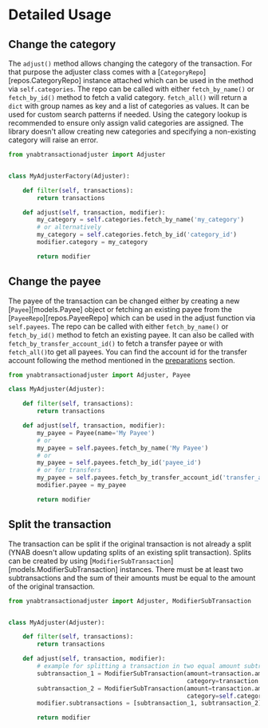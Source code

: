 # Detailed Usage
## Change the category
The `adjust()` method allows changing the category of the transaction. For that purpose the adjuster class comes with a 
[`CategoryRepo`][repos.CategoryRepo] instance attached which can be used in the method via `self.categories`. The repo 
can be called with either `fetch_by_name()` or `fetch_by_id()` method to fetch a valid category. `fetch_all()` will 
return a `dict` with group names as key and a list of categories as values. It can be used for custom search patterns 
if needed. Using the category lookup is recommended to ensure only assign valid categories are assigned. The library 
doesn't allow creating new categories and specifying a non-existing category will raise an error.

```py
from ynabtransactionadjuster import Adjuster


class MyAdjusterFactory(Adjuster):

	def filter(self, transactions):
		return transactions

	def adjust(self, transaction, modifier):
		my_category = self.categories.fetch_by_name('my_category')
		# or alternatively
		my_category = self.categories.fetch_by_id('category_id')
		modifier.category = my_category

		return modifier
```

## Change the payee
The payee of the transaction can be changed either by creating a new [`Payee`][models.Payee] object or fetching an
existing payee from the [`PayeeRepo`][repos.PayeeRepo] which can be used in the adjust function via `self.payees`. The 
repo can be called with either `fetch_by_name()` or `fetch_by_id()` method to fetch an existing payee. It can also be 
called with `fetch_by_transfer_account_id()` to fetch a transfer payee or with `fetch_all()`to get all payees. 
You can find the account id for the transfer account following the method mentioned in the [preparations](#preparations) section.

```py
from ynabtransactionadjuster import Adjuster, Payee

class MyAdjuster(Adjuster):

	def filter(self, transactions):
		return transactions

	def adjust(self, transaction, modifier):
		my_payee = Payee(name='My Payee')
		# or 
		my_payee = self.payees.fetch_by_name('My Payee')
		# or 
		my_payee = self.payees.fetch_by_id('payee_id')
		# or for transfers
		my_payee = self.payees.fetch_by_transfer_account_id('transfer_account_id')
		modifier.payee = my_payee

		return modifier
```

## Split the transaction
The transaction can be split if the original transaction is not already a split (YNAB doesn't allow updating splits 
of an existing split transaction). Splits can be created by using [`ModifierSubTransaction`][models.ModifierSubTransaction] 
instances. There must be at least two subtransactions and the sum of their amounts must be equal to the amount of the 
original transaction.

```py
from ynabtransactionadjuster import Adjuster, ModifierSubTransaction


class MyAdjuster(Adjuster):

	def filter(self, transactions):
		return transactions

	def adjust(self, transaction, modifier):
		# example for splitting a transaction in two equal amount subtransactions with different categories 
		subtransaction_1 = ModifierSubTransaction(amount=transaction.amount / 2,
												  category=transaction.category)
		subtransaction_2 = ModifierSubTransaction(amount=transaction.amount / 2,
												  category=self.categories.fetch_by_name('My 2nd Category'))
		modifier.subtransactions = [subtransaction_1, subtransaction_2]

		return modifier
```



